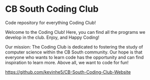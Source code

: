 # CB South Coding Club
Code repository for everything Coding Club!

Welcome to the Coding Club!
Here, you can find all the programs we develop in the club. Enjoy, and Happy Coding!

Our mission:
The Coding Club is dedicated to fostering the study of computer science within the
CB South community. Our hope is that everyone who wants to learn code has the opportunity
and can find inspiration to learn more. Above all, we want to code for fun!

https://github.com/kevinhe5/CB-South-Coding-Club-Website
